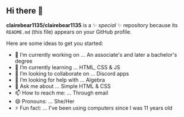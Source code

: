 ## Hi there 👋

**clairebear1135/clairebear1135** is a ✨ _special_ ✨ repository because its `README.md` (this file) appears on your GitHub profile.

Here are some ideas to get you started:

- 🔭 I’m currently working on ... An associate's and later a bachelor's degree
- 🌱 I’m currently learning ... HTML, CSS & JS
- 👯 I’m looking to collaborate on ... Discord apps
- 🤔 I’m looking for help with ... Algebra
- 💬 Ask me about ... Simple HTML & CSS
- 📫 How to reach me: ... Through email
- 😄 Pronouns: ... She/Her
- ⚡ Fun fact: ... I've been using computers since I was 11 years old
